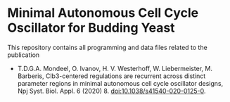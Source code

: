 # Minimal Autonomous Cell Cycle Oscillator for Budding Yeast

This repository contains all programming and data files related to the publication 
- T.D.G.A. Mondeel, O. Ivanov, H. V. Westerhoff, W. Liebermeister, M. Barberis, Clb3-centered regulations are recurrent across distinct parameter regions in minimal autonomous cell cycle oscillator designs, Npj Syst. Biol. Appl. 6 (2020) 8. [doi:10.1038/s41540-020-0125-0](https://doi.org/10.1038/s41540-020-0125-0).
